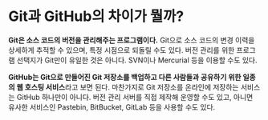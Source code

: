 # Git과 GitHub의 차이가 뭘까?

  **Git은 소스 코드의 버전을 관리해주는 프로그램이다.** Git으로 소스 코드의 변경 이력을 상세하게 추적할 수 있으며, 특정 시점으로 되돌릴 수도 있다. 버전 관리를 위한 프로그램 선택지가 Git만이 유일한 것은 아니다. SVN이나 Mercurial 등을 이용할 수도 있다.

  **GitHub는 Git으로 만들어진 Git 저장소를 백업하고 다른 사람들과 공유하기 위한 일종의 웹 호스팅 서비스**라고 보면 된다. 마찬가지로 Git 저장소를 온라인에 저장하는 서비스는 GitHub 하나만이 아니다. 버전 관리 서버를 직접 제작해 운영할 수도 있고, 아니면 유사한 서비스인 Pastebin, BitBucket, GitLab 등을 사용할 수도 있다.